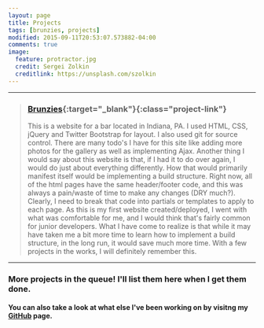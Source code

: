 ```yaml
---
layout: page
title: Projects
tags: [brunzies, projects]
modified: 2015-09-11T20:53:07.573882-04:00
comments: true
image:
  feature: protractor.jpg
  credit: Sergei Zolkin
  creditlink: https://unsplash.com/szolkin
---
```


---

>### [Brunzies](http://www.brunzies.com){:target="_blank"}{:class="project-link"}
>This is a website for a bar located in Indiana, PA. I used HTML, CSS, jQuery and Twitter 
Bootstrap for layout. I also used git for source control. There are many todo's I have 
for this site like adding more photos for the gallery as well as implementing Ajax.
Another thing I would say about this website is that, if I had it to do over again, 
I would do just about everything differently. How that would primarily manifest itself 
would be implementing a build structure. Right now, all of the html pages have the same 
header/footer code, and this was always a pain/waste of time to make any changes (DRY much?). 
Clearly, I need to break that code into partials or templates to apply to each page. 
As this is my first website created/deployed, I went with what was comfortable for me, 
and I would think that's fairly common for junior developers. What I have come to realize 
is that while it may have taken me a bit more time to learn how to implement a build 
structure, in the long run, it would save much more time. With a few projects in the works, 
I will definitely remember this.

---

### More projects in the queue! I'll list them here when I get them done.

#### You can also take a look at what else I've been working on by visitng my [GitHub](https://github.com/gregknudsen) page.

